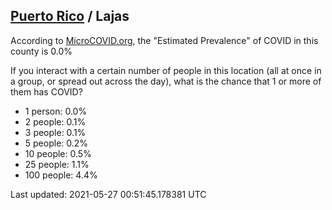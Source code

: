 
## [Puerto Rico](/united-states/puerto-rico) / Lajas

According to [MicroCOVID.org](http://microcovid.org),
the "Estimated Prevalence" of COVID in this county is 0.0%

If you interact with a certain number of people in this location
(all at once in a group, or spread out across the day), what is the chance that
1 or more of them has COVID?

- 1 person: 0.0%
- 2 people: 0.1%
- 3 people: 0.1%
- 5 people: 0.2%
- 10 people: 0.5%
- 25 people: 1.1%
- 100 people: 4.4%

Last updated: 2021-05-27 00:51:45.178381 UTC
